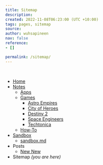 ```yaml
---
title: Sitemap
description: 
created: 2022-11-08T06:23:00 (UTC +10:00)
tags: pages, sitemap
source: 
author: wuhsapineen
nav: false
reference:
- []

permalink: /sitemap/
---
```

<br />

-   [Home][nav-home]
-   [Notes][nav-notes-index]
    -   [Apps][nav-notes-apps]
    -   [Games][nav-notes-games]
        -   [Astro Empires][nav-notes-games-astroempires]
        -   [City of Heroes][nav-notes-games-cityofheroes]
        -   [Destiny 2][nav-notes-games-destiny2]
        -   [Space Engineers][nav-notes-games-spaceengineers]
        -   [Techtonica][nav-notes-games-techtonica]
    -   [How-To][nav-notes-howto]
-   [Sandbox][nav-sandbox-index]
    -   [sandbox.md][nav-sandbox-sandbox.md]
-   Posts
    -   [New New][nav-posts-newnew]
-   Sitemap *(you are here)*


<!-- reference-links -->
[nav-home]: /index.md
[nav-notes-index]: /notes/
[nav-notes-apps]: /notes/apps.md
[nav-notes-games]: /notes/games/index.md
[nav-notes-games-astroempires]: /notes/games/astro-empires.md
[nav-notes-games-cityofheroes]: /notes/games/city-of-heroes.md
[nav-notes-games-destiny2]: /notes/games/destiny-2.md
[nav-notes-games-spaceengineers]: /notes/games/space-engineers.md
[nav-notes-games-techtonica]: /notes/games/techtonica.md
[nav-notes-howto]: /notes/how-to.md
[nav-sandbox-index]: /sandbox/index.html
[nav-sandbox-sandbox.md]: /sandbox/sandbox.md
[nav-posts-newnew]: /_posts/2022-10-28-new-new.markdown
<!-- endreference-links -->